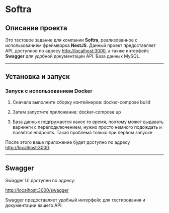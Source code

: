 # Softra

## Описание проекта

Это тестовое задание для компании **Softra**, реализованное с использованием фреймворка **NestJS**. Данный проект предоставляет API, доступное по адресу [http://localhost:3000](http://localhost:3000), а также интерфейс **Swagger** для удобной документации API. База данных MySQL.

---

## Установка и запуск

### Запуск с использованием Docker

1. Сначала выполните сборку контейнеров:
   docker-compose build

2. Затем запустите приложение:
   docker-compose up
3. База данных подгружается какое то время, поэтому может выдавать варнинги с переподключением, нужно просто немного подождать и появятся endpoints. Такая проблема только при первом запуске 

После этого ваше приложение будет доступно по адресу [http://localhost:3000](http://localhost:3000).

---

## Swagger

Swagger UI доступен по адресу:

[http://localhost:3000/swagger](http://localhost:3000/swagger)

Swagger предоставляет удобный интерфейс для тестирования и документации вашего API.
